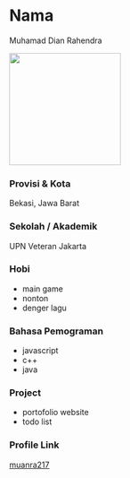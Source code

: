 
# Nama
Muhamad Dian Rahendra

<img src="https://cdn-icons-png.flaticon.com/512/149/149071.png" width="200" height="200" align="center"/>

### Provisi & Kota
Bekasi, Jawa Barat


### Sekolah / Akademik
UPN Veteran Jakarta

### Hobi

* main game
* nonton
* denger lagu

### Bahasa Pemograman

* javascript
* c++
* java

### Project

* portofolio website
* todo list

### Profile Link

[muanra217](https://github.com/muanra217)

